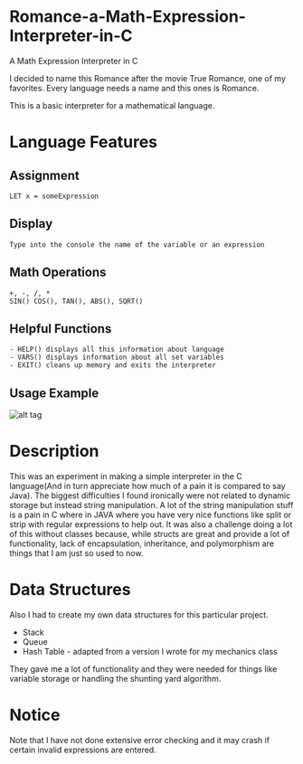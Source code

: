 # Romance-a-Math-Expression-Interpreter-in-C
A Math Expression Interpreter in C

I decided to name this Romance after the movie True Romance, one of my favorites.  Every language needs a name and this ones is Romance.

This is a basic interpreter for a mathematical language.

# Language Features

  ## Assignment
    LET x = someExpression
  ## Display
    Type into the console the name of the variable or an expression
  ## Math Operations
    +, -, /, *
    SIN() COS(), TAN(), ABS(), SQRT()
  ## Helpful Functions
    - HELP() displays all this information about language
    - VARS() displays information about all set variables
    - EXIT() cleans up memory and exits the interpreter
  ## Usage Example
![alt tag](http://evanputnam.com/wp-content/uploads/2018/01/Screen-Shot-2018-01-04-at-3.34.47-AM.png "Description goes here")
 


# Description
This was an experiment in making a simple interpreter in the C language(And in turn appreciate how much of a pain it is compared to say Java).
The biggest difficulties I found ironically were not related to dynamic storage but instead string manipulation.
A lot of the string manipulation stuff is a pain in C where in JAVA where you have very nice functions like split or
strip with regular expressions to help out.  It was also a challenge doing a lot of this without classes because, while
structs are great and provide a lot of functionality, lack of encapsulation, inheritance, and polymorphism are things that I am just so used to now.

# Data Structures
Also I had to create my own data structures for this particular project.
- Stack
- Queue
- Hash Table - adapted from a version I wrote for my mechanics class

They gave me a lot of functionality and they were needed for things like variable storage or
handling the shunting yard algorithm.


# Notice
Note that I have not done extensive error checking and it may crash if certain invalid expressions are entered.

